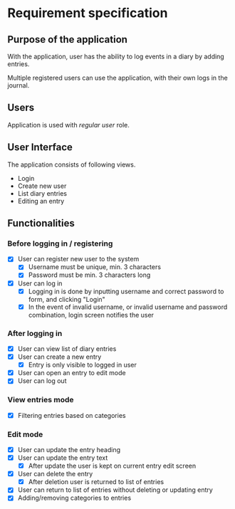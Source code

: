 # Requirement specification

## Purpose of the application

With the application, user has the ability to log events in a diary by adding entries.

Multiple registered users can use the application, with their own logs in the journal.

## Users

Application is used with _regular user_ role.

## User Interface

The application consists of following views.

- Login
- Create new user
- List diary entries
- Editing an entry

## Functionalities

### Before logging in / registering

- [x] User can register new user to the system
  - [x] Username must be unique, min. 3 characters
  - [x] Password must be min. 3 characters long

- [x] User can log in
  - [x] Logging in is done by inputting username and correct password to form, and clicking "Login"
  - [x] In the event of invalid username, or invalid username and password combination, login screen notifies the user

### After logging in

- [x] User can view list of diary entries
- [x] User can create a new entry
  - [x] Entry is only visible to logged in user
- [x] User can open an entry to edit mode
- [x] User can log out

### View entries mode

- [x] Filtering entries based on categories

### Edit mode

- [x] User can update the entry heading
- [x] User can update the entry text
  - [x] After update the user is kept on current entry edit screen
- [x] User can delete the entry
  - [x] After deletion user is returned to list of entries
- [x] User can return to list of entries without deleting or updating entry
- [x] Adding/removing categories to entries
